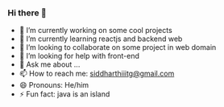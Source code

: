 ### Hi there 👋

<!--
**Siddharth189/Siddharth189** is a ✨ _special_ ✨ repository because its `README.md` (this file) appears on your GitHub profile.

Here are some ideas to get you started:
-->
- 🔭 I’m currently working on some cool projects
- 🌱 I’m currently learning reactjs and backend web 
- 👯 I’m looking to collaborate on some project in web domain
- 🤔 I’m looking for help with front-end 
- 💬 Ask me about ...
- 📫 How to reach me: siddharthiiitg@gmail.com
- 😄 Pronouns: He/him
- ⚡ Fun fact: java is an island

